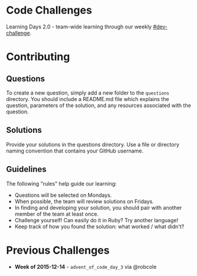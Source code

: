 # Code Challenges
Learning Days 2.0 - team-wide learning through our weekly [#dev-challenge](https://useed.slack.com/messages/dev-challenge/).

# Contributing
## Questions
To create a new question, simply add a new folder to the `questions` directory. You should include a README.md file which explains the question, parameters of the solution, and any resources associated with the question.

## Solutions
Provide your solutions in the questions directory. Use a file or directory naming convention that contains your GitHub username.

## Guidelines
The following "rules" help guide our learning:

* Questions will be selected on Mondays.
* When possible, the team will review solutions on Fridays.
* In finding and developing your solution, you should pair with another member of the team at least once.
* Challenge yourself! Can easily do it in Ruby? Try another language!
* Keep track of how you found the solution: what worked / what didn't?


# Previous Challenges

* **Week of 2015-12-14** - `advent_of_code_day_3` via @robcole
